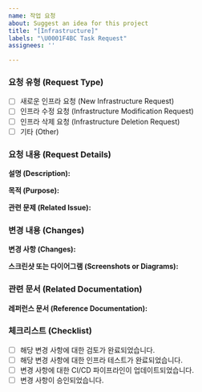 ```yaml
---
name: 작업 요청
about: Suggest an idea for this project
title: "[Infrastructure]"
labels: "\U0001F4BC Task Request"
assignees: ''

---
```


### 요청 유형 (Request Type)

- [ ] 새로운 인프라 요청 (New Infrastructure Request)
- [ ] 인프라 수정 요청 (Infrastructure Modification Request)
- [ ] 인프라 삭제 요청 (Infrastructure Deletion Request)
- [ ] 기타 (Other)

### 요청 내용 (Request Details)

**설명 (Description):**
<!-- 요청의 상세한 내용을 설명해주세요. -->

**목적 (Purpose):**
<!-- 이 요청의 목적은 무엇인가요? -->

**관련 문제 (Related Issue):**
<!-- 이 요청과 관련된 이슈가 있을 경우 링크를 공유해주세요. -->

### 변경 내용 (Changes)

**변경 사항 (Changes):**
<!-- 인프라에 적용할 변경 사항을 설명해주세요. -->

**스크린샷 또는 다이어그램 (Screenshots or Diagrams):**
<!-- 변경 사항을 이해하기 쉽게 시각적으로 표현할 수 있는 스크린샷이나 다이어그램을 첨부해주세요. -->

### 관련 문서 (Related Documentation)

**레퍼런스 문서 (Reference Documentation):**
<!-- 변경 사항에 대한 추가 설명 또는 참고 자료가 있다면 공유해주세요. -->

### 체크리스트 (Checklist)

- [ ] 해당 변경 사항에 대한 검토가 완료되었습니다.
- [ ] 해당 변경 사항에 대한 인프라 테스트가 완료되었습니다.
- [ ] 변경 사항에 대한 CI/CD 파이프라인이 업데이트되었습니다.
- [ ] 변경 사항이 승인되었습니다.
